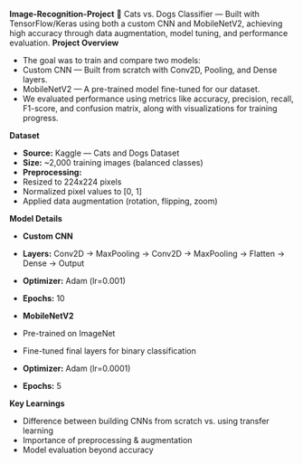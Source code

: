  **Image-Recognition-Project**
🐾 Cats vs. Dogs Classifier — Built with TensorFlow/Keras using both a custom CNN and MobileNetV2, achieving high accuracy through data augmentation, model tuning, and performance evaluation.
**Project Overview**
- The goal was to train and compare two models:
- Custom CNN — Built from scratch with Conv2D, Pooling, and Dense layers.
- MobileNetV2 — A pre-trained model fine-tuned for our dataset.
- We evaluated performance using metrics like accuracy, precision, recall, F1-score, and confusion matrix, along with visualizations for training progress.

**Dataset**
- **Source:** Kaggle — Cats and Dogs Dataset
- **Size:** ~2,000 training images (balanced classes)
- **Preprocessing:**
- Resized to 224x224 pixels
- Normalized pixel values to [0, 1]
- Applied data augmentation (rotation, flipping, zoom)

**Model Details**
- **Custom CNN**
- **Layers:** Conv2D → MaxPooling → Conv2D → MaxPooling → Flatten → Dense → Output
- **Optimizer:** Adam (lr=0.001)
- **Epochs:** 10

- **MobileNetV2**
- Pre-trained on ImageNet
- Fine-tuned final layers for binary classification
- **Optimizer:** Adam (lr=0.0001)
- **Epochs:** 5

**Key Learnings**
- Difference between building CNNs from scratch vs. using transfer learning
- Importance of preprocessing & augmentation
- Model evaluation beyond accuracy
